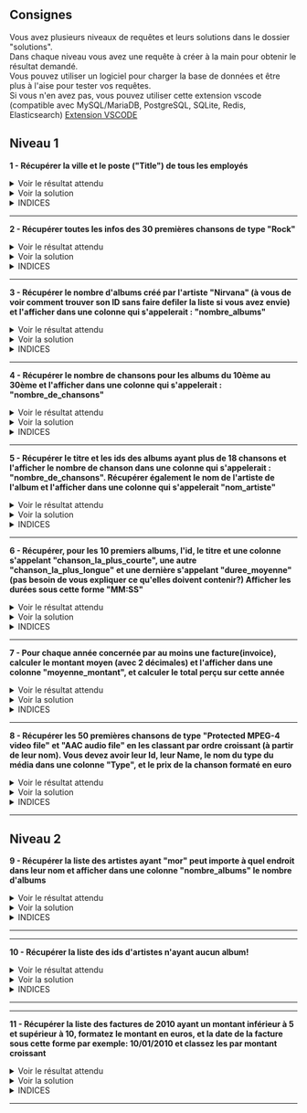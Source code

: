 ## Consignes

Vous avez plusieurs niveaux de requêtes et leurs solutions dans le dossier "solutions".  
Dans chaque niveau vous avez une requête à créer à la main pour obtenir le résultat demandé.  
Vous pouvez utiliser un logiciel pour charger la base de données et être plus à l'aise pour tester vos requêtes.  
Si vous n'en avez pas, vous pouvez utiliser cette extension vscode (compatible avec MySQL/MariaDB, PostgreSQL, SQLite, Redis, Elasticsearch)
[Extension VSCODE](https://marketplace.visualstudio.com/items?itemName=cweijan.vscode-mysql-client2)

## Niveau 1

**1 - Récupérer la ville et le poste ("Title") de tous les employés**

<details>
    <summary>Voir le résultat attendu</summary>

## Liste des employés

| City       | Title               |
| ---------- | ------------------- |
| Edmonton   | General Manager     |
| Calgary    | Sales Manager       |
| Calgary    | Sales Support Agent |
| Calgary    | Sales Support Agent |
| Calgary    | Sales Support Agent |
| Calgary    | IT Manager          |
| Lethbridge | IT Staff            |
| Lethbridge | IT Staff            |

</details>

<details>
    <summary>Voir la solution</summary>
    SELECT City, Title FROM employees
</details>

<details>
    <summary>INDICES</summary>
    Vous devez utiliser SELECT et FROM
</details>

---

**2 - Récupérer toutes les infos des 30 premières chansons de type "Rock"**

<details>
    <summary>Voir le résultat attendu</summary>

## Liste des 30 premières chansons Rocks

| TrackId | Name                                    | AlbumId | MediaTypeId | GenreId | Composer                                                               | Milliseconds |    Bytes | UnitPrice |
| ------: | --------------------------------------- | ------: | ----------: | ------: | ---------------------------------------------------------------------- | -----------: | -------: | --------: |
|       1 | For Those About To Rock (We Salute You) |       1 |           1 |       1 | Angus Young, Malcolm Young, Brian Johnson                              |       343719 | 11170334 |      0,99 |
|       2 | Balls to the Wall                       |       2 |           2 |       1 | \N                                                                     |       342562 |  5510424 |      0,99 |
|       3 | Fast As a Shark                         |       3 |           2 |       1 | F. Baltes, S. Kaufman, U. Dirkscneider & W. Hoffman                    |       230619 |  3990994 |      0,99 |
|       4 | Restless and Wild                       |       3 |           2 |       1 | F. Baltes, R.A. Smith-Diesel, S. Kaufman, U. Dirkscneider & W. Hoffman |       252051 |  4331779 |      0,99 |
|       5 | Princess of the Dawn                    |       3 |           2 |       1 | Deaffy & R.A. Smith-Diesel                                             |       375418 |  6290521 |      0,99 |
|       6 | Put The Finger On You                   |       1 |           1 |       1 | Angus Young, Malcolm Young, Brian Johnson                              |       205662 |  6713451 |      0,99 |
|       7 | Let's Get It Up                         |       1 |           1 |       1 | Angus Young, Malcolm Young, Brian Johnson                              |       233926 |  7636561 |      0,99 |
|       8 | Inject The Venom                        |       1 |           1 |       1 | Angus Young, Malcolm Young, Brian Johnson                              |       210834 |  6852860 |      0,99 |
|       9 | Snowballed                              |       1 |           1 |       1 | Angus Young, Malcolm Young, Brian Johnson                              |       203102 |  6599424 |      0,99 |
|      10 | Evil Walks                              |       1 |           1 |       1 | Angus Young, Malcolm Young, Brian Johnson                              |       263497 |  8611245 |      0,99 |
|      11 | C.O.D.                                  |       1 |           1 |       1 | Angus Young, Malcolm Young, Brian Johnson                              |       199836 |  6566314 |      0,99 |
|      12 | Breaking The Rules                      |       1 |           1 |       1 | Angus Young, Malcolm Young, Brian Johnson                              |       263288 |  8596840 |      0,99 |
|      13 | Night Of The Long Knives                |       1 |           1 |       1 | Angus Young, Malcolm Young, Brian Johnson                              |       205688 |  6706347 |      0,99 |
|      14 | Spellbound                              |       1 |           1 |       1 | Angus Young, Malcolm Young, Brian Johnson                              |       270863 |  8817038 |      0,99 |
|      15 | Go Down                                 |       4 |           1 |       1 | AC/DC                                                                  |       331180 | 10847611 |      0,99 |
|      16 | Dog Eat Dog                             |       4 |           1 |       1 | AC/DC                                                                  |       215196 |  7032162 |      0,99 |
|      17 | Let There Be Rock                       |       4 |           1 |       1 | AC/DC                                                                  |       366654 | 12021261 |      0,99 |
|      18 | Bad Boy Boogie                          |       4 |           1 |       1 | AC/DC                                                                  |       267728 |  8776140 |      0,99 |
|      19 | Problem Child                           |       4 |           1 |       1 | AC/DC                                                                  |       325041 | 10617116 |      0,99 |
|      20 | Overdose                                |       4 |           1 |       1 | AC/DC                                                                  |       369319 | 12066294 |      0,99 |
|      21 | Hell Ain't A Bad Place To Be            |       4 |           1 |       1 | AC/DC                                                                  |       254380 |  8331286 |      0,99 |
|      22 | Whole Lotta Rosie                       |       4 |           1 |       1 | AC/DC                                                                  |       323761 | 10547154 |      0,99 |
|      23 | Walk On Water                           |       5 |           1 |       1 | Steven Tyler, Joe Perry, Jack Blades, Tommy Shaw                       |       295680 |  9719579 |      0,99 |
|      24 | Love In An Elevator                     |       5 |           1 |       1 | Steven Tyler, Joe Perry                                                |       321828 | 10552051 |      0,99 |
|      25 | Rag Doll                                |       5 |           1 |       1 | Steven Tyler, Joe Perry, Jim Vallance, Holly Knight                    |       264698 |  8675345 |      0,99 |
|      26 | What It Takes                           |       5 |           1 |       1 | Steven Tyler, Joe Perry, Desmond Child                                 |       310622 | 10144730 |      0,99 |
|      27 | Dude (Looks Like A Lady)                |       5 |           1 |       1 | Steven Tyler, Joe Perry, Desmond Child                                 |       264855 |  8679940 |      0,99 |
|      28 | Janie's Got A Gun                       |       5 |           1 |       1 | Steven Tyler, Tom Hamilton                                             |       330736 | 10869391 |      0,99 |
|      29 | Cryin'                                  |       5 |           1 |       1 | Steven Tyler, Joe Perry, Taylor Rhodes                                 |       309263 | 10056995 |      0,99 |
|      30 | Amazing                                 |       5 |           1 |       1 | Steven Tyler, Richie Supa                                              |       356519 | 11616195 |      0,99 |

</details>

<details>
    <summary>Voir la solution</summary>
    SELECT *  
    FROM tracks  
    WHERE tracks.GenreId = 1  
    LIMIT 30
</details>

<details>
    <summary>INDICES</summary>
    Vous devez utiliser SELECT, FROM, WHERE et LIMIT
</details>

---

**3 - Récupérer le nombre d'albums créé par l'artiste "Nirvana" (à vous de voir comment trouver son ID sans faire defiler la liste si vous avez envie) et l'afficher dans une colonne qui s'appelerait : "nombre_albums"**

<details>
    <summary>Voir le résultat attendu</summary>

## Nombre d'albums de Nirvana

| nombre_albums |
| ------------: |
|             2 |

</details>

<details>
    <summary>Voir la solution</summary>
    SELECT COUNT(AlbumId) AS nombre_albums FROM albums
    WHERE albums.ArtistId = 110

</details>

<details>
    <summary>INDICES</summary>
    Vous devez utiliser SELECT, COUNT, AS, FROM et WHERE
</details>


---

**4 - Récupérer le nombre de chansons pour les albums du 10ème au 30ème et l'afficher dans une colonne qui s'appelerait : "nombre_de_chansons"**

<details>
    <summary>Voir le résultat attendu</summary>

## Nombre de chansons des albums 10 à 30

| AlbumId | nombre_de_chansons |
| ------: | -----------------: |
|      10 |                 14 |
|      11 |                 12 |
|      12 |                 12 |
|      13 |                  8 |
|      14 |                 13 |
|      15 |                  5 |
|      16 |                  7 |
|      17 |                 10 |
|      18 |                 17 |
|      19 |                 11 |
|      20 |                 11 |
|      21 |                 18 |
|      22 |                  3 |
|      23 |                 34 |
|      24 |                 23 |
|      25 |                 13 |
|      26 |                 17 |
|      27 |                 14 |
|      28 |                 10 |
|      29 |                 14 |
|      30 |                 14 |

</details>

<details>
    <summary>Voir la solution</summary>
    SELECT
        albumid,
        COUNT(trackid) as nombre_de_chansons
    FROM
        tracks
    GROUP BY
        albumid
    LIMIT 9, 21
</details>

<details>
    <summary>INDICES</summary>
    Vous devez utiliser SELECT, FROM, GROUP BY, AS et LIMIT
</details>


* * *



**5 - Récupérer le titre et les ids des albums ayant plus de 18 chansons et l'afficher le nombre de chanson dans une colonne qui s'appelerait : "nombre_de_chansons". Récupérer également le nom de l'artiste de l'album et l'afficher dans une colonne qui s'appelerait "nom_artiste"**

<details>
    <summary>Voir le résultat attendu</summary>

## Albums ayant plus de 18 chansons

---
| AlbumId | Title | nombre_de_chansons | nom_artiste | 
| ---: | --- | ---: | --- | 
| 23 | Minha Historia | 34 | Chico Buarque | 
| 24 | Afrociberdelia | 23 | Chico Science & Nação Zumbi | 
| 37 | Greatest Kiss | 20 | Kiss | 
| 39 | International Superhits | 21 | Green Day | 
| 51 | Up An' Atom | 22 | Gene Krupa | 
| 54 | Chronicle, Vol. 1 | 20 | Creedence Clearwater Revival | 
| 55 | Chronicle, Vol. 2 | 20 | Creedence Clearwater Revival | 
| 73 | Unplugged | 30 | Eric Clapton | 
| 83 | My Way: The Best Of Frank Sinatra [Disc 1] | 24 | Frank Sinatra | 
| 115 | Sex Machine | 20 | James Brown | 
| 141 | Greatest Hits | 57 | Lenny Kravitz | 
| 167 | Acústico MTV | 21 | Os Paralamas Do Sucesso | 
| 221 | My Generation - The Very Best Of The Who | 20 | The Who | 
| 224 | Acústico | 22 | Titãs | 
| 227 | Battlestar Galactica, Season 3 | 19 | Battlestar Galactica | 
| 228 | Heroes, Season 1 | 23 | Heroes | 
| 229 | Lost, Season 3 | 26 | Lost | 
| 230 | Lost, Season 1 | 25 | Lost | 
| 231 | Lost, Season 2 | 24 | Lost | 
| 248 | Ao Vivo [IMPORT] | 19 | Zeca Pagodinho | 
| 250 | The Office, Season 2 | 22 | The Office | 
| 251 | The Office, Season 3 | 25 | The Office | 
| 253 | Battlestar Galactica (Classic), Season 1 | 24 | Battlestar Galactica (Classic) | 
| 255 | Instant Karma: The Amnesty International Campaign to Save Darfur | 23 | U2 | 
| 258 | House of Pain | 19 | House Of Pain | 

</details>

<details>
    <summary>Voir la solution</summary>
SELECT
	tracks.Albumid,
	title,
	COUNT(trackid) AS nombre_de_chansons,
	artists.Name AS nom_artiste
FROM
	tracks
INNER JOIN albums ON albums.Albumid = tracks.Albumid
INNER JOIN artists ON albums.ArtistId = artists.ArtistId
GROUP BY
	tracks.albumid
HAVING COUNT(trackid) > 18;
</details>

<details>
    <summary>INDICES</summary>
    Vous devez utiliser SELECT, FROM, GROUP BY, INNER JOIN, AS et HAVING COUNT
</details>

* * *  

**6 - Récupérer, pour les 10 premiers albums, l'id, le titre et une colonne s'appelant "chanson_la_plus_courte", une autre "chanson_la_plus_longue" et une dernière s'appelant "duree_moyenne" (pas besoin de vous expliquer ce qu'elles doivent contenir?) Afficher les durées sous cette forme "MM:SS"**
 

<details>
    <summary>Voir le résultat attendu</summary>

## Durée chansons albums
---
| AlbumId | Title | chanson_la_plus_courte | chanson_la_plus_longue | duree_moyenne | 
| ---: | --- | --- | --- | --- | 
| 1 | For Those About To Rock We Salute You | 03:19 | 05:43 | 04:00 | 
| 2 | Balls to the Wall | 05:42 | 05:42 | 05:42 | 
| 3 | Restless and Wild | 03:50 | 06:15 | 04:46 | 
| 4 | Let There Be Rock | 03:35 | 06:09 | 05:06 | 
| 5 | Big Ones | 03:35 | 06:21 | 04:54 | 
| 6 | Jagged Little Pill | 02:56 | 08:11 | 04:25 | 
| 7 | Facelift | 02:32 | 06:27 | 04:30 | 
| 8 | Warner 25 Anos | 02:06 | 06:06 | 03:27 | 
| 9 | Plays Metallica By Four Cellos | 03:41 | 07:16 | 05:33 | 
| 10 | Audioslave | 03:26 | 05:43 | 04:40 | 


</details>

<details>
    <summary>Voir la solution</summary>
SELECT
	tracks.albumid,
	title,
	min(	STRFTIME('%M:%S', milliseconds / 1000, 'unixepoch')) AS chanson_la_plus_courte,
	max(	STRFTIME('%M:%S', milliseconds / 1000, 'unixepoch')) AS chanson_la_plus_longue,
	STRFTIME('%M:%S', round(avg(milliseconds),2) / 1000, 'unixepoch') AS duree_moyenne
FROM
	tracks
INNER JOIN albums ON albums.albumid = tracks.albumid
GROUP BY
	tracks.albumid 
LIMIT 10
</details>

<details>
    <summary>INDICES</summary>
    Vous devez utiliser SELECT, FROM, GROUP BY, INNER JOIN, AS, STRFTIME, round, avg et LIMIT
</details>

* * *


**7 - Pour chaque année concernée par au moins une facture(invoice), calculer le montant moyen (avec 2 décimales) et l'afficher dans une colonne "moyenne_montant", et calculer le total perçu sur cette année**

<details>
    <summary>Voir le résultat attendu</summary>

## Factures (moyenne, total)
invoices
---
| InvoiceYear | moyenne_montant | total_annee | 
| --- | ---: | ---: | 
| 2009 | 5,42 | 449,46 | 
| 2010 | 5,8 | 481,45 | 
| 2011 | 5,66 | 469,58 | 
| 2012 | 5,75 | 477,53 | 
| 2013 | 5,63 | 450,58 | 


</details>

<details>
    <summary>Voir la solution</summary>
SELECT
   STRFTIME('%Y', InvoiceDate) InvoiceYear, 
   round(AVG(invoices."Total"), 2) AS moyenne_montant,
   SUM("Total") AS total_annee
FROM
   invoices
GROUP BY
   STRFTIME('%Y', InvoiceDate)
ORDER BY
   InvoiceYear;
</details>

<details>
    <summary>INDICES</summary>
    Vous devez utiliser SELECT, FROM, GROUP BY, round, AVG, SUM, AS et ORDER BY
</details>

* * *


**8 - Récupérer les 50 premières chansons de type "Protected MPEG-4 video file" et "AAC audio file" en les classant par ordre croissant (à partir de leur nom). Vous devez avoir leur Id, leur Name, le nom du type du média dans une colonne "Type", et le prix de la chanson formaté en euro**

<details>
    <summary>Voir le résultat attendu</summary>

## Chansons MPEG-4 et AAC

---
| TrackId | Name | Type | Prix | 
| ---: | --- | --- | --- | 
| 2918 | "?" | Protected MPEG-4 video file | 1.99 € | 
| 2869 | ...And Found | Protected MPEG-4 video file | 1.99 € | 
| 2906 | ...In Translation | Protected MPEG-4 video file | 1.99 € | 
| 3166 | .07% | Protected MPEG-4 video file | 1.99 € | 
| 3209 | A Benihana Christmas, Pts. 1 & 2 | Protected MPEG-4 video file | 1.99 € | 
| 2833 | A Day In the Life | Protected MPEG-4 video file | 1.99 € | 
| 2825 | A Measure of Salvation | Protected MPEG-4 video file | 1.99 € | 
| 2857 | A Tale of Two Cities | Protected MPEG-4 video file | 1.99 € | 
| 2872 | Abandoned | Protected MPEG-4 video file | 1.99 € | 
| 2860 | Adrift | Protected MPEG-4 video file | 1.99 € | 
| 2888 | All the Best Cowboys Have Daddy Issues | Protected MPEG-4 video file | 1.99 € | 
| 3349 | Amanda | AAC audio file | 0.99 € | 
| 3210 | Back from Vacation | Protected MPEG-4 video file | 1.99 € | 
| 3246 | Baltar's Escape | Protected MPEG-4 video file | 1.99 € | 
| 3402 | Band Members Discuss Tracks from "Revelations" | Protected MPEG-4 video file | 0.99 € | 
| 3176 | Basketball | Protected MPEG-4 video file | 1.99 € | 
| 3226 | Battlestar Galactica, Pt. 1 | Protected MPEG-4 video file | 1.99 € | 
| 3227 | Battlestar Galactica, Pt. 2 | Protected MPEG-4 video file | 1.99 € | 
| 3228 | Battlestar Galactica, Pt. 3 | Protected MPEG-4 video file | 1.99 € | 
| 2819 | Battlestar Galactica: The Story So Far | Protected MPEG-4 video file | 1.99 € | 
| 3221 | Beach Games | Protected MPEG-4 video file | 1.99 € | 
| 3213 | Ben Franklin | Protected MPEG-4 video file | 1.99 € | 
| 2844 | Better Halves | Protected MPEG-4 video file | 1.99 € | 
| 3188 | Booze Cruise | Protected MPEG-4 video file | 1.99 € | 
| 2919 | Born to Run | Protected MPEG-4 video file | 1.99 € | 
| 3192 | Boys and Girls | Protected MPEG-4 video file | 1.99 € | 
| 3206 | Branch Closing | Protected MPEG-4 video file | 1.99 € | 
| 3428 | Branch Closing | Protected MPEG-4 video file | 1.99 € | 
| 3215 | Business School | Protected MPEG-4 video file | 1.99 € | 
| 3361 | Cabin Fever | Protected MPEG-4 video file | 1.99 € | 
| 3199 | Casino Night - Season Finale | Protected MPEG-4 video file | 1.99 € | 
| 2909 | Catch-22 | Protected MPEG-4 video file | 1.99 € | 
| 3187 | Christmas Party | Protected MPEG-4 video file | 1.99 € | 
| 3216 | Cocktails | Protected MPEG-4 video file | 1.99 € | 
| 2823 | Collaborators | Protected MPEG-4 video file | 1.99 € | 
| 2842 | Collision | Protected MPEG-4 video file | 1.99 € | 
| 2879 | Collision | Protected MPEG-4 video file | 1.99 € | 
| 2854 | Company Man | Protected MPEG-4 video file | 1.99 € | 
| 2855 | Company Man | Protected MPEG-4 video file | 1.99 € | 
| 2880 | Confidence Man | Protected MPEG-4 video file | 1.99 € | 
| 3341 | Confirmed Dead | Protected MPEG-4 video file | 1.99 € | 
| 3198 | Conflict Resolution | Protected MPEG-4 video file | 1.99 € | 
| 2837 | Crossroads, Pt. 1 | Protected MPEG-4 video file | 1.99 € | 
| 2838 | Crossroads, Pt. 2 | Protected MPEG-4 video file | 1.99 € | 
| 2912 | D.O.C. | Protected MPEG-4 video file | 1.99 € | 
| 2910 | Dave | Protected MPEG-4 video file | 1.99 € | 
| 3350 | Despertar | AAC audio file | 0.99 € | 
| 2913 | Deus Ex Machina | Protected MPEG-4 video file | 1.99 € | 
| 3351 | Din Din Wo (Little Child) | AAC audio file | 0.99 € | 
| 2834 | Dirty Hands | Protected MPEG-4 video file | 1.99 € | 



</details>

<details>
    <summary>Voir la solution</summary>
SELECT
	tracks.TrackId,
	tracks.Name,
	media_types.Name as Type,
    FORMAT("%.2f €", tracks.UnitPrice) AS Prix
FROM
	tracks
INNER JOIN media_types ON tracks.MediaTypeId = media_types.MediaTypeId
WHERE
	tracks.MediaTypeId IN (3, 5)
ORDER BY
	tracks.Name ASC
LIMIT 50
</details>

<details>
    <summary>INDICES</summary>
    Vous devez utiliser SELECT, FROM, INNER JOIN, WHERE, FORMAT, AS, ORDER BY et LIMIT
</details>


* * *  



## Niveau 2


**9 - Récupérer la liste des artistes ayant "mor" peut importe à quel endroit dans leur nom et afficher dans une colonne "nombre_albums" le nombre d'albums**

<details>
    <summary>Voir le résultat attendu</summary>

## Artistes contenant "mor"
artists
---
| ArtistId | Name | nombre_albums | 
| ---: | --- | ---: | 
| 4 | Alanis Morissette | 1 | 
| 82 | Faith No More | 4 | 
| 72 | Vinícius De Moraes | 1 | 

</details>

<details>
    <summary>Voir la solution</summary>
SELECT
	artists.ArtistId,
	artists.name,
	COUNT(albums.AlbumId) AS nombre_albums
FROM artists

INNER JOIN albums ON albums.ArtistId = artists.ArtistId

WHERE
	artists.name LIKE '%mor%'
GROUP BY artists.name
</details>

<details>
    <summary>INDICES</summary>
    Vous devez utiliser SELECT, FROM, COUNT, INNER JOIN, AS, WHERE, LIKE et GROUP BY
</details>

---

* * *

**10 - Récupérer la liste des ids d'artistes n'ayant aucun album!**

<details>
    <summary>Voir le résultat attendu</summary>

## Artistes n'ayant pas d'albums
---
| ArtistId | 
| ---: | 
| 25 | 
| 26 | 
| 28 | 
| 29 | 
| 30 | 
| 31 | 
| 32 | 
| 33 | 
| 34 | 
| 35 | 
| 38 | 
| 39 | 
| 40 | 
| 43 | 
| 44 | 
| 45 | 
| 47 | 
| 48 | 
| 49 | 
| 60 | 
| 61 | 
| 62 | 
| 63 | 
| 64 | 
| 65 | 
| 66 | 
| 67 | 
| 71 | 
| 73 | 
| 74 | 
| 75 | 
| 107 | 
| 119 | 
| 123 | 
| 129 | 
| 154 | 
| 160 | 
| 161 | 
| 162 | 
| 163 | 
| 164 | 
| 165 | 
| 166 | 
| 167 | 
| 168 | 
| 169 | 
| 170 | 
| 171 | 
| 172 | 
| 173 | 
| 174 | 
| 175 | 
| 176 | 
| 177 | 
| 178 | 
| 181 | 
| 182 | 
| 183 | 
| 184 | 
| 185 | 
| 186 | 
| 187 | 
| 188 | 
| 189 | 
| 190 | 
| 191 | 
| 192 | 
| 193 | 
| 194 | 
| 195 | 
| 239 | 


</details>

<details>
    <summary>Voir la solution</summary>
SELECT ArtistId
FROM artists
EXCEPT
SELECT ArtistId
FROM albums

</details>

<details>
    <summary>INDICES</summary>
    Vous devez utiliser SELECT, FROM et EXCEPT
</details>

---

* * *

**11 - Récupérer la liste des factures de 2010 ayant un montant inférieur à 5 et supérieur à 10, formatez le montant en euros, et la date de la facture sous cette forme par exemple: 10/01/2010 et classez les par montant croissant**

<details>
    <summary>Voir le résultat attendu</summary>

## Factures de 2010 d'un montant inférieur à 5 et supérieur à 10
---
| InvoiceId | BillingAddress | Montant_Total | date | 
| ---: | --- | --- | --- | 
| 90 | 801 W 4th Street | 0.99 € | 26/01/2010 | 
| 104 | Barbarossastraße 19 | 0.99 € | 29/03/2010 | 
| 111 | 1 Microsoft Way | 0.99 € | 29/04/2010 | 
| 118 | 421 Bourke Street | 0.99 € | 30/05/2010 | 
| 125 | Rua da Assunção 53 | 0.99 € | 30/06/2010 | 
| 132 | Qe 7 Bloco G | 0.99 € | 31/07/2010 | 
| 139 | Celsiusg. 9 | 0.99 € | 31/08/2010 | 
| 146 | 230 Elgin Street | 0.99 € | 01/10/2010 | 
| 153 | Sønder Boulevard 51 | 0.99 € | 01/11/2010 | 
| 160 | Via Degli Scipioni, 43 | 0.99 € | 02/12/2010 | 
| 84 | 68, Rue Jouvence | 1.98 € | 08/01/2010 | 
| 85 | Erzsébet krt. 58. | 1.98 € | 08/01/2010 | 
| 91 | 120 S Orange Ave | 1.98 € | 08/02/2010 | 
| 92 | 162 E Superior Street | 1.98 € | 08/02/2010 | 
| 105 | 4, Rue Milton | 1.98 € | 11/04/2010 | 
| 106 | 11, Place Bellecour | 1.98 € | 11/04/2010 | 
| 112 | 627 Broadway | 1.98 € | 12/05/2010 | 
| 113 | 541 Del Medio Avenue | 1.98 € | 12/05/2010 | 
| 119 | 307 Macacha Güemes | 1.98 € | 12/06/2010 | 
| 120 | 12,Community Centre | 1.98 € | 12/06/2010 | 
| 126 | Rua dos Campeões Europeus de Viena, 4350 | 1.98 € | 13/07/2010 | 
| 127 | Berger Straße 10 | 1.98 € | 13/07/2010 | 
| 133 | 8210 111 ST NW | 1.98 € | 13/08/2010 | 
| 134 | 1600 Amphitheatre Parkway | 1.98 € | 13/08/2010 | 
| 140 | 202 Hoxton Street | 1.98 € | 13/09/2010 | 
| 141 | 110 Raeburn Pl | 1.98 € | 13/09/2010 | 
| 147 | 194A Chain Lake Drive | 1.98 € | 14/10/2010 | 
| 148 | 5112 48 Street | 1.98 € | 14/10/2010 | 
| 154 | Rua Dr. Falcão Filho, 155 | 1.98 € | 14/11/2010 | 
| 155 | Praça Pio X, 119 | 1.98 € | 14/11/2010 | 
| 161 | Lijnbaansgracht 120bg | 1.98 € | 15/12/2010 | 
| 162 | C/ San Bernardo 85 | 1.98 € | 15/12/2010 | 
| 97 | 3,Raj Bhavan Road | 1.99 € | 26/02/2010 | 
| 86 | Via Degli Scipioni, 43 | 3.96 € | 09/01/2010 | 
| 93 | 2211 W Berry Street | 3.96 € | 09/02/2010 | 
| 100 | Klanova 9/506 | 3.96 € | 12/03/2010 | 
| 107 | 68, Rue Jouvence | 3.96 € | 12/04/2010 | 
| 114 | 120 S Orange Ave | 3.96 € | 13/05/2010 | 
| 121 | Av. Brigadeiro Faria Lima, 2170 | 3.96 € | 13/06/2010 | 
| 128 | 4, Rue Milton | 3.96 € | 14/07/2010 | 
| 135 | 627 Broadway | 3.96 € | 14/08/2010 | 
| 142 | 307 Macacha Güemes | 3.96 € | 14/09/2010 | 
| 149 | Rua dos Campeões Europeus de Viena, 4350 | 3.96 € | 15/10/2010 | 
| 156 | 8210 111 ST NW | 3.96 € | 15/11/2010 | 
| 163 | 202 Hoxton Street | 3.96 € | 16/12/2010 | 
| 98 | Av. Brigadeiro Faria Lima, 2170 | 3.98 € | 11/03/2010 | 
| 99 | 1498 rue Bélanger | 3.98 € | 11/03/2010 | 
| 110 | 1498 rue Bélanger | 13.86 € | 21/04/2010 | 
| 117 | 11, Place Bellecour | 13.86 € | 22/05/2010 | 
| 124 | 541 Del Medio Avenue | 13.86 € | 22/06/2010 | 
| 131 | 12,Community Centre | 13.86 € | 23/07/2010 | 
| 138 | Berger Straße 10 | 13.86 € | 23/08/2010 | 
| 145 | 1600 Amphitheatre Parkway | 13.86 € | 23/09/2010 | 
| 152 | 110 Raeburn Pl | 13.86 € | 24/10/2010 | 
| 159 | 5112 48 Street | 13.86 € | 24/11/2010 | 
| 166 | Praça Pio X, 119 | 13.86 € | 25/12/2010 | 
| 103 | 162 E Superior Street | 15.86 € | 21/03/2010 | 
| 88 | Calle Lira, 198 | 17.91 € | 13/01/2010 | 
| 89 | Rotenturmstraße 4, 1010 Innere Stadt | 18.86 € | 18/01/2010 | 
| 96 | Erzsébet krt. 58. | 21.86 € | 18/02/2010 | 


</details>

<details>
    <summary>Voir la solution</summary>
SELECT
    InvoiceId,
    BillingAddress,
    FORMAT("%.2f €", Total) AS Montant_Total,
    STRFTIME('%d/%m/%Y', InvoiceDate) AS date
FROM
    invoices
WHERE
    Total NOT BETWEEN 5 and 10
AND STRFTIME('%Y', InvoiceDate) = "2010"

ORDER BY
    Total;    

</details>

<details>
    <summary>INDICES</summary>
    Vous devez utiliser SELECT, FROM, FORMAT, STRFTIME, NOT BETWEEN,  AS ET AND
</details>

---
